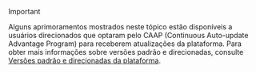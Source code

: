 > [!IMPORTANT]
> Alguns aprimoramentos mostrados neste tópico estão disponíveis a usuários direcionados que optaram pelo CAAP (Continuous Auto-update Advantage Program) para receberem atualizações da plataforma. Para obter mais informações sobre versões padrão e direcionadas, consulte [Versões padrão e direcionadas da plataforma](../../get-started/public-preview-releases.md).
